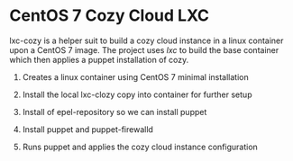 # CentOS 7 Cozy Cloud LXC

lxc-cozy is a helper suit to build a cozy cloud instance in a linux
container upon a CentOS 7 image. The project uses _lxc_ to build the
base container which then applies a puppet installation of cozy.

  1. Creates a linux container using CentOS 7 minimal installation

  2. Install the local lxc-clozy copy into container for further
     setup

  3. Install of epel-repository so we can install puppet

  4. Install puppet and puppet-firewalld

  5. Runs puppet and applies the cozy cloud instance configuration
